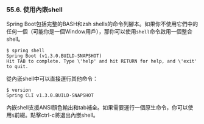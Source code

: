 ### 55.6. 使用內嵌shell

Spring Boot包括完整的BASH和zsh shells的命令列腳本。如果你不使用它們中的任何一個（可能你是一個Window用戶），那你可以使用`shell`命令啟用一個整合shell。
```shell
$ spring shell
Spring Boot (v1.3.0.BUILD-SNAPSHOT)
Hit TAB to complete. Type \'help' and hit RETURN for help, and \'exit' to quit.
```
從內嵌shell中可以直接運行其他命令：
```shell
$ version
Spring CLI v1.3.0.BUILD-SNAPSHOT
```
內嵌shell支援ANSI顏色輸出和tab補全。如果需要運行一個原生命令，你可以使用`$`前綴。點擊ctrl-c將退出內嵌shell。
